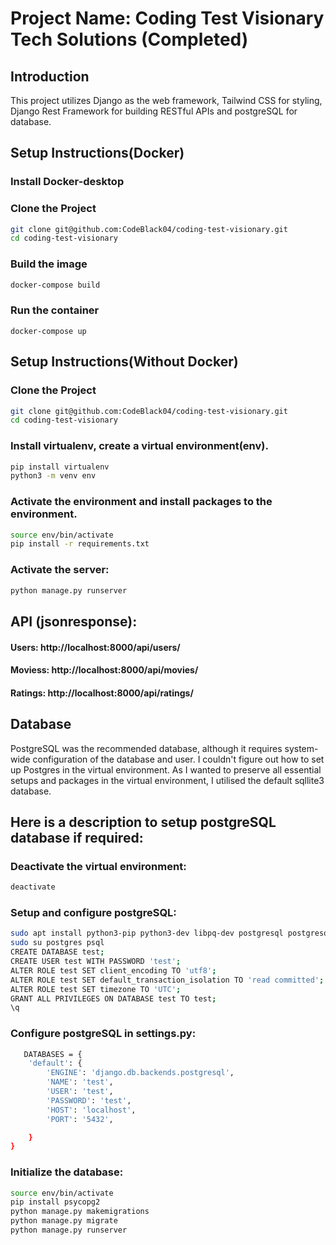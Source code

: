 # Project Name: Coding Test Visionary Tech Solutions (Completed)

## Introduction
This project utilizes Django as the web framework, Tailwind CSS for styling, Django Rest Framework for building RESTful APIs and postgreSQL for database.

## Setup Instructions(Docker)

### Install Docker-desktop

### Clone the Project
```bash
git clone git@github.com:CodeBlack04/coding-test-visionary.git
cd coding-test-visionary
```

### Build the image
```bash
docker-compose build
```

### Run the container
```
docker-compose up
```

## Setup Instructions(Without Docker)

### Clone the Project
```bash
git clone git@github.com:CodeBlack04/coding-test-visionary.git
cd coding-test-visionary
```
### Install virtualenv, create a virtual environment(env).
```bash
pip install virtualenv
python3 -m venv env
```
### Activate the environment and install packages to the environment.
```bash  
source env/bin/activate
pip install -r requirements.txt
```
### Activate the server:
```bash
python manage.py runserver
```

## API (jsonresponse):
#### Users: http://localhost:8000/api/users/
#### Moviess: http://localhost:8000/api/movies/
#### Ratings: http://localhost:8000/api/ratings/

## Database
PostgreSQL was the recommended database, although it requires system-wide configuration of the database and user. I couldn't figure out how to set up Postgres in the virtual environment. As I wanted to preserve all essential setups and packages in the virtual environment, I utilised the default sqllite3 database.

## Here is a description to setup postgreSQL database if required:
### Deactivate the virtual environment:
```bash
deactivate
```
### Setup and configure postgreSQL:
```bash
sudo apt install python3-pip python3-dev libpq-dev postgresql postgresql-contrib
sudo su postgres psql
CREATE DATABASE test;
CREATE USER test WITH PASSWORD 'test';
ALTER ROLE test SET client_encoding TO 'utf8';
ALTER ROLE test SET default_transaction_isolation TO 'read committed';
ALTER ROLE test SET timezone TO 'UTC';
GRANT ALL PRIVILEGES ON DATABASE test TO test;
\q
```
### Configure postgreSQL in settings.py:
```bash
   DATABASES = {
    'default': {
        'ENGINE': 'django.db.backends.postgresql',
        'NAME': 'test',
        'USER': 'test',
        'PASSWORD': 'test',
        'HOST': 'localhost',
        'PORT': '5432',

    }
}
```
### Initialize the database:
```bash
source env/bin/activate
pip install psycopg2
python manage.py makemigrations
python manage.py migrate
python manage.py runserver
```


  
